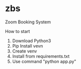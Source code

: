 # zbs
Zoom Booking System


How to start 

1. Download Python3 
2. Pip Install vevn
3. Create venv
4. Install from requirements.txt
5. Use command "python app.py"
